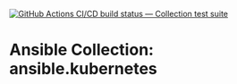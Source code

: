 [![GitHub Actions CI/CD build status — Collection test suite](https://github.com/coll-test/ansible.kubernetes/workflows/Collection%20test%20suite/badge.svg?branch=master)](https://github.com/coll-test/ansible.kubernetes/actions?query=workflow%3A%22Collection%20test%20suite%22)

Ansible Collection: ansible.kubernetes
=================================================